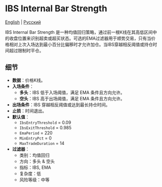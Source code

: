 # IBS Internal Bar Strength
[English](README.md) | [Русский](README_ru.md)

IBS Internal Bar Strength 是一种均值回归策略，通过前一根K线在其高低区间中的收盘位置来识别超卖或超买状态。可选的EMA过滤器用于顺势交易，只有当价格相对上次入场达到最小百分比偏移时才允许加仓。当IBS穿越相反阈值或持仓时间超过限制时平仓。

## 细节
- **数据**：价格K线。
- **入场条件**：
  - **多头**：IBS 低于入场阈值，满足 EMA 条件且方向允许。
  - **空头**：IBS 高于出场阈值，满足 EMA 条件且方向允许。
- **出场条件**：IBS 穿越相反阈值或达到最长持仓时间。
- **止损**：时间退出。
- **默认值**：
  - `IbsEntryThreshold` = 0.09
  - `IbsExitThreshold` = 0.985
  - `EmaPeriod` = 220
  - `MinEntryPct` = 0
  - `MaxTradeDuration` = 14
- **过滤器**：
  - 类别：均值回归
  - 方向：多头 & 空头
  - 指标：IBS, EMA
  - 复杂度：低
  - 风险等级：中等
